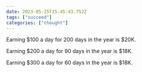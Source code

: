 ```yaml
---
date: 2023-05-25T15:45:43.752Z
tags: ["succeed"]
categories: ["thought"]
---
```

Earning $100 a day for 200 days in the year is $20K.

Earning $200 a day for 90 days in the year is $18K.

Earning $300 a day for 60 days in the year is $18K.
